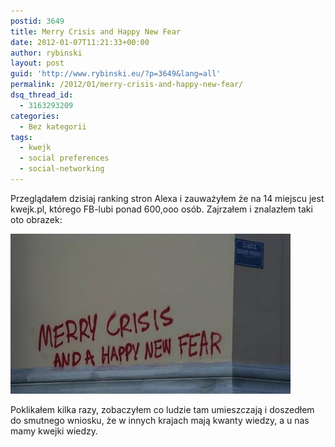 ```yaml
---
postid: 3649
title: Merry Crisis and Happy New Fear
date: 2012-01-07T11:21:33+00:00
author: rybinski
layout: post
guid: 'http://www.rybinski.eu/?p=3649&lang=all'
permalink: /2012/01/merry-crisis-and-happy-new-fear/
dsq_thread_id:
  - 3163293209
categories:
  - Bez kategorii
tags:
  - kwejk
  - social preferences
  - social-networking
---
```

Przeglądałem dzisiaj ranking stron Alexa i zauważyłem że na 14 miejscu jest kwejk.pl, którego FB-lubi ponad 600,ooo osób. Zajrzałem i znalazłem taki oto obrazek:

<img class="aligncenter size-full wp-image-3650" title="marry_crisis" src="/uploads/marry_crisis.png" alt="marry_crisis" width="448" height="256" />

Poklikałem kilka razy, zobaczyłem co ludzie tam umieszczają i doszedłem do smutnego wniosku, że w innych krajach mają kwanty wiedzy, a u nas mamy kwejki wiedzy.
